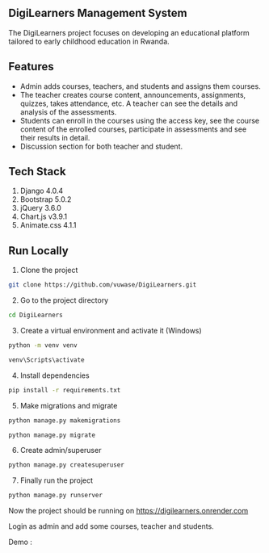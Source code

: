 ## DigiLearners Management System

The DigiLearners project focuses on developing an educational platform tailored to early childhood
education in Rwanda.

## Features

- Admin adds courses, teachers, and students and assigns them courses.
- The teacher creates course content, announcements, assignments, quizzes, takes attendance, etc. A teacher can see the details and analysis of the assessments.
- Students can enroll in the courses using the access key, see the course content of the enrolled courses, participate in assessments and see their results in detail.
- Discussion section for both teacher and student.

## Tech Stack

1. Django 4.0.4
2. Bootstrap 5.0.2
3. jQuery 3.6.0
4. Chart.js v3.9.1
5. Animate.css 4.1.1

## Run Locally

1. Clone the project

```bash
git clone https://github.com/vuwase/DigiLearners.git
```

2. Go to the project directory

```bash
cd DigiLearners
```

3. Create a virtual environment and activate it (Windows)

```bash
python -m venv venv
```

```bash
venv\Scripts\activate
```

4. Install dependencies

```bash
pip install -r requirements.txt
```

5. Make migrations and migrate

```bash
python manage.py makemigrations
```

```bash
python manage.py migrate
```

6. Create admin/superuser

```bash
python manage.py createsuperuser
```

7. Finally run the project

```bash
python manage.py runserver
```

Now the project should be running on https://digilearners.onrender.com

Login as admin and add some courses, teacher and students.

Demo :
